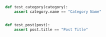 <!-- snippet-example-04-test_models-->

```python
def test_category(category):
    assert category.name == "Category Name"


def test_post(post):
    assert post.title == "Post Title"
```
